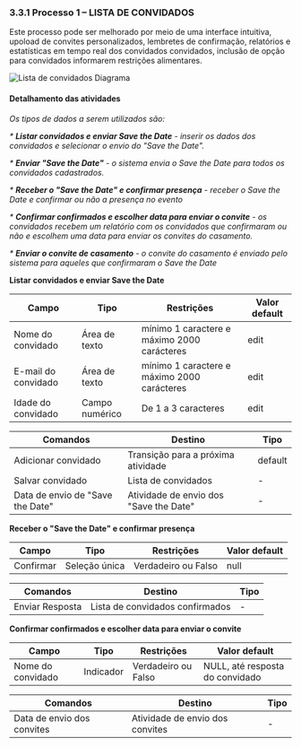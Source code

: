 ### 3.3.1 Processo 1 – LISTA DE CONVIDADOS

Este processo pode ser melhorado por meio de uma interface intuitiva, upoload de convites personalizados, lembretes de confirmação, relatórios e estatísticas em tempo real dos convidados convidados, inclusão de opção para convidados informarem restrições alimentares.

![Lista de convidados Diagrama](https://github.com/ICEI-PUC-Minas-PMGES-TI/pmg-es-2023-2-ti2-3687100-depois-do-sim/assets/130570629/3d250682-ef73-4fa4-bea6-586b293681bb)


#### Detalhamento das atividades

_Os tipos de dados a serem utilizados são:_

_* **Listar convidados e enviar Save the Date** - inserir os dados dos convidados e selecionar o envio do "Save the Date"._

_* **Enviar "Save the Date"** - o sistema envia o Save the Date para todos os convidados cadastrados._

_* **Receber o "Save the Date" e confirmar  presença** - receber o Save the Date e confirmar ou não a presença no evento_

_* **Confirmar confirmados e escolher data para enviar o convite** - os convidados recebem um relatório com os convidados que confirmaram ou não e escolhem uma data para enviar os convites do casamento._

_* **Enviar o convite de casamento** - o convite do casamento é enviado pelo sistema para aqueles que confirmaram o Save the Date_



**Listar convidados e enviar Save the Date**

| **Campo**           | **Tipo**         | **Restrições**                               | **Valor default** |
| ---                 | ---              | ---                                          | ---               |
| Nome do convidado   | Área de texto    | mínimo 1 caractere e máximo 2000 carácteres  |      edit         |
| E-mail do convidado | Área de texto    | mínimo 1 caractere e máximo 2000 carácteres	|      edit         |
| Idade do convidado  | Campo numérico   | De 1 a 3 caracteres                        	|      edit         |


| **Comandos**                     |  **Destino**                           | **Tipo**       |                   
| ---                              | ---                                    | ---            | 
| Adicionar convidado              | Transição para a próxima atividade     | default        |                   
| Salvar convidado                 | Lista de convidados                    |   -            |      
| Data de envio de "Save the Date" | Atividade de envio dos "Save the Date" | -              |    

**Receber o "Save the Date" e confirmar  presença**

| **Campo**           | **Tipo**         | **Restrições**                               | **Valor default** |
| ---                 | ---              | ---                                          | ---               |
| Confirmar           | Seleção única    | Verdadeiro ou Falso                          |      null         |

| **Comandos**                     |  **Destino**                           | **Tipo**       |                   
| ---                              | ---                                    | ---            | 
| Enviar Resposta                  | Lista de convidados confirmados        | -              | 

**Confirmar confirmados e escolher data para enviar o convite**

| **Campo**           | **Tipo**         | **Restrições**                               | **Valor default** |
| ---                 | ---              | ---                                          | ---               |
| Nome do convidado   | Indicador        | Verdadeiro ou Falso                          |      NULL, até resposta do convidado       |

| **Comandos**                     |  **Destino**                           | **Tipo**       |                   
| ---                              | ---                                    | ---            |     
| Data de envio dos convites       | Atividade de envio dos convites        | -              |    


